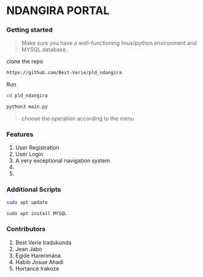 # NDANGIRA PORTAL 


### Getting started

> Make sure you have a well-functioning linux/python environment and MYSQL database.

clone the repo

```bash
https://github.com/Best-Verie/pld_ndangira
```
Run


``` bash
cd pld_ndangira
```

``` bash
python3 main.py
```

> choose the operation according to the menu

### Features

1. User Registration
2. User Login
3. A very exceptional navigation system
4. 
5. 

### Additional Scripts

``` bash
sudo apt update
```

``` bash
sudo apt install MYSQL
```

### Contributors

1. Best Verie Iradukunda
2. Jean Jabo
3. Egide Harerimana
4. Habib Josue Ahadi
5. Hortance Irakoze

